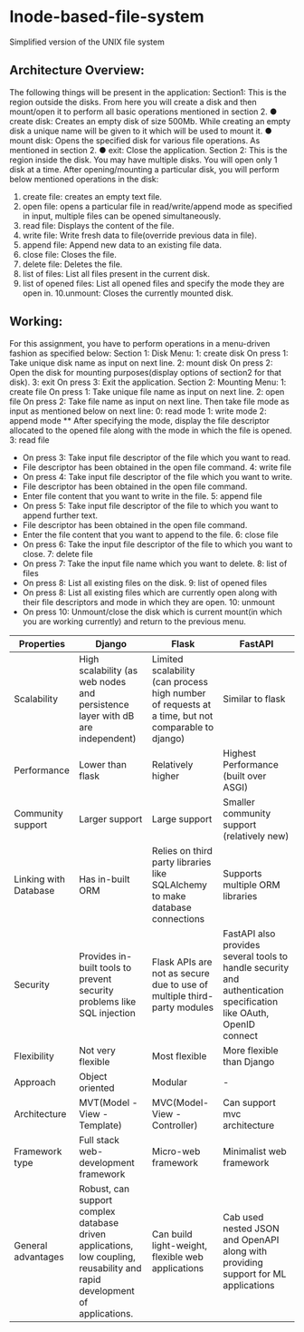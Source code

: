 # Inode-based-file-system
Simplified version of the UNIX file system
## Architecture Overview:
The following things will be present in the application:
Section1:
This is the region outside the disks. From here you will create a disk and then
mount/open it to perform all basic operations mentioned in section 2.
● create disk: Creates an empty disk of size 500Mb.
While creating an empty disk a unique name will be given to it which will be used
to mount it.
● mount disk: Opens the specified disk for various file operations. As mentioned
in section 2.
● exit: Close the application.
Section 2:
This is the region inside the disk. You may have multiple disks. You will open only 1 disk
at a time. After opening/mounting a particular disk, you will perform below mentioned
operations in the disk:
1. create file: creates an empty text file.
2. open file: opens a particular file in read/write/append mode as specified in input,
multiple files can be opened simultaneously.
3. read file: Displays the content of the file.
4. write file: Write fresh data to file(override previous data in file).
5. append file: Append new data to an existing file data.
6. close file: Closes the file.
7. delete file: Deletes the file.
8. list of files: List all files present in the current disk.
9. list of opened files: List all opened files and specify the mode they are open in.
10.unmount: Closes the currently mounted disk.

## Working:
For this assignment, you have to perform operations in a menu-driven fashion as
specified below:
Section 1:
Disk Menu:
1: create disk
On press 1: Take unique disk name as input on next line.
2: mount disk
On press 2: Open the disk for mounting purposes(display options of section2 for
that disk).
3: exit
On press 3: Exit the application.
Section 2:
Mounting Menu:
1: create file
On press 1: Take unique file name as input on next line.
2: open file
On press 2: Take file name as input on next line.
Then take file mode as input as mentioned below on next line:
0: read mode
1: write mode
2: append mode
** After specifying the mode, display the file descriptor allocated to the opened
file along with the mode in which the file is opened.
3: read file
- On press 3: Take input file descriptor of the file which you want to read.
- File descriptor has been obtained in the open file command.
4: write file
- On press 4: Take input file descriptor of the file which you want to write.
- File descriptor has been obtained in the open file command.
- Enter file content that you want to write in the file.
5: append file
- On press 5: Take input file descriptor of the file to which you want to append
further text.
- File descriptor has been obtained in the open file command.
- Enter the file content that you want to append to the file.
6: close file
- On press 6: Take the input file descriptor of the file to which you want to close.
7: delete file
- On press 7: Take the input file name which you want to delete.
8: list of files
- On press 8: List all existing files on the disk.
9: list of opened files
- On press 8: List all existing files which are currently open along with their file
descriptors and mode in which they are open.
10: unmount
- On press 10: Unmount/close the disk which is current mount(in which you are
working currently) and return to the previous menu.


| Properties | Django | Flask | FastAPI |
| --- | --- | --- | --- |
| Scalability | High scalability (as web nodes and persistence layer with dB are independent) | Limited scalability (can process high number of requests at a time, but not comparable to django) | Similar to flask |
| Performance | Lower than flask | Relatively higher | Highest Performance (built over ASGI) |
| Community support | Larger support | Large support | Smaller community support (relatively new) |
| Linking with Database | Has in-built ORM | Relies on third party libraries like SQLAlchemy to make database connections | Supports multiple ORM libraries |
| Security | Provides in-built tools to prevent security problems like SQL injection | Flask APIs are not as secure due to use of multiple third-party modules | FastAPI also provides several tools to handle security and authentication specification like OAuth, OpenID connect |
| Flexibility | Not very flexible | Most flexible | More flexible than Django |
| Approach | Object oriented | Modular | - |
| Architecture | MVT(Model - View - Template) | MVC(Model- View - Controller) | Can support mvc architecture |
| Framework type | Full stack web-development framework | Micro-web framework | Minimalist web framework |
| General advantages | Robust, can support complex database driven applications, low coupling, reusability and rapid development of applications. | Can build light-weight, flexible web applications | Cab used nested JSON and OpenAPI along with providing support for ML applications |
